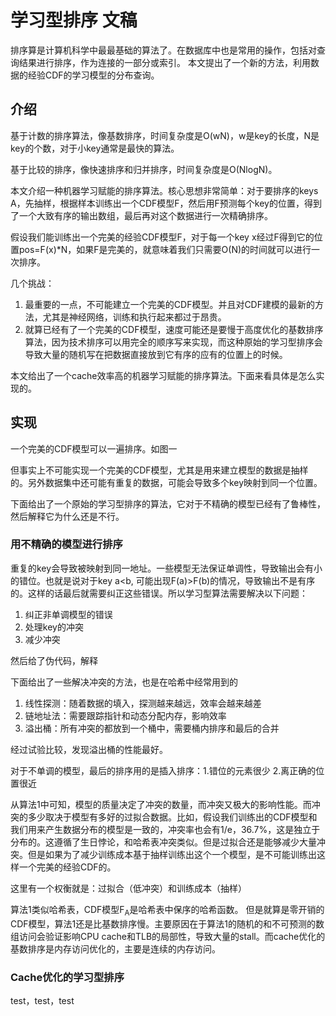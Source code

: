 # 学习型排序 文稿
排序算是计算机科学中最最基础的算法了。在数据库中也是常用的操作，包括对查询结果进行排序，作为连接的一部分或索引。
本文提出了一个新的方法，利用数据的经验CDF的学习模型的分布查询。



## 介绍
基于计数的排序算法，像基数排序，时间复杂度是O(wN)，w是key的长度，N是key的个数，对于小key通常是最快的算法。

基于比较的排序，像快速排序和归并排序，时间复杂度是O(NlogN)。

本文介绍一种机器学习赋能的排序算法。核心思想非常简单：对于要排序的keys A，先抽样，根据样本训练出一个CDF模型F，然后用F预测每个key的位置，得到了一个大致有序的输出数组，最后再对这个数据进行一次精确排序。

假设我们能训练出一个完美的经验CDF模型F，对于每一个key x经过F得到它的位置pos=F(x)*N，如果F是完美的，就意味着我们只需要O(N)的时间就可以进行一次排序。

几个挑战：
1. 最重要的一点，不可能建立一个完美的CDF模型。并且对CDF建模的最新的方法，尤其是神经网络，训练和执行起来都过于昂贵。
2. 就算已经有了一个完美的CDF模型，速度可能还是要慢于高度优化的基数排序算法，因为技术排序可以用完全的顺序写来实现，而这种原始的学习型排序会导致大量的随机写在把数据直接放到它有序的应有的位置上的时候。

本文给出了一个cache效率高的机器学习赋能的排序算法。下面来看具体是怎么实现的。

## 实现
一个完美的CDF模型可以一遍排序。如图一

但事实上不可能实现一个完美的CDF模型，尤其是用来建立模型的数据是抽样的。另外数据集中还可能有重复的数据，可能会导致多个key映射到同一个位置。

下面给出了一个原始的学习型排序的算法，它对于不精确的模型已经有了鲁棒性，然后解释它为什么还是不行。

### 用不精确的模型进行排序
重复的key会导致被映射到同一地址。一些模型无法保证单调性，导致输出会有小的错位。也就是说对于key a<b, 可能出现F(a)>F(b)的情况，导致输出不是有序的。这样的话最后就需要纠正这些错误。所以学习型算法需要解决以下问题：
1. 纠正非单调模型的错误
2. 处理key的冲突
3. 减少冲突

然后给了伪代码，解释

下面给出了一些解决冲突的方法，也是在哈希中经常用到的
1. 线性探测：随着数据的填入，探测越来越远，效率会越来越差
2. 链地址法：需要跟踪指针和动态分配内存，影响效率
3. 溢出桶：所有冲突的都放到一个桶中，需要桶内排序和最后的合并

经过试验比较，发现溢出桶的性能最好。

对于不单调的模型，最后的排序用的是插入排序：1.错位的元素很少 2.离正确的位置很近

从算法1中可知，模型的质量决定了冲突的数量，而冲突又极大的影响性能。而冲突的多少取决于模型有多好的过拟合数据。比如，假设我们训练出的CDF模型和我们用来产生数据分布的模型是一致的，冲突率也会有1/e，36.7%，这是独立于分布的。这遵循了生日悖论，和哈希表冲突类似。但是过拟合还是能够减少大量冲突。但是如果为了减少训练成本基于抽样训练出这个一个模型，是不可能训练出这样一个完美的经验CDF的。

这里有一个权衡就是：过拟合（低冲突）和训练成本（抽样）

算法1类似哈希表，CDF模型F<sub>A</sub>是哈希表中保序的哈希函数。 但是就算是零开销的CDF模型，算法1还是比基数排序慢。主要原因在于算法1的随机的和不可预测的数组访问会验证影响CPU cache和TLB的局部性，导致大量的stall。而cache优化的基数排序是内存访问优化的，主要是连续的内存访问。

### Cache优化的学习型排序
test，test，test